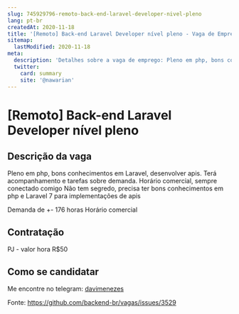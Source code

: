 ```yaml
---
slug: 745929796-remoto-back-end-laravel-developer-nivel-pleno
lang: pt-br
createdAt: 2020-11-18
title: '[Remoto] Back-end Laravel Developer nível pleno - Vaga de Emprego'
sitemap:
  lastModified: 2020-11-18
meta:
  description: 'Detalhes sobre a vaga de emprego: Pleno em php, bons conhecimentos em Laravel, desenvolver apis. Terá acompanhamento e tarefas sobre demanda. Horário comercial, sempre conectado comigo Não tem segredo, precisa ter bons conhecimentos em php e Laravel 7 para implementações de apis Demanda de +- 176 horas Horário comercial'
  twitter:
    card: summary
    site: '@nawarian'
---
```


# [Remoto] Back-end Laravel Developer nível pleno

## Descrição da vaga

Pleno em php, bons conhecimentos em Laravel, desenvolver apis. Terá acompanhamento e tarefas sobre demanda.
Horário comercial, sempre conectado comigo
Não tem segredo, precisa ter bons conhecimentos em php e Laravel 7 para implementações de apis

Demanda de +- 176 horas
Horário comercial

## Contratação

PJ - valor hora R$50

## Como se candidatar

Me encontre no telegram: [davimenezes](https://t.me/davimenezes)

Fonte: https://github.com/backend-br/vagas/issues/3529